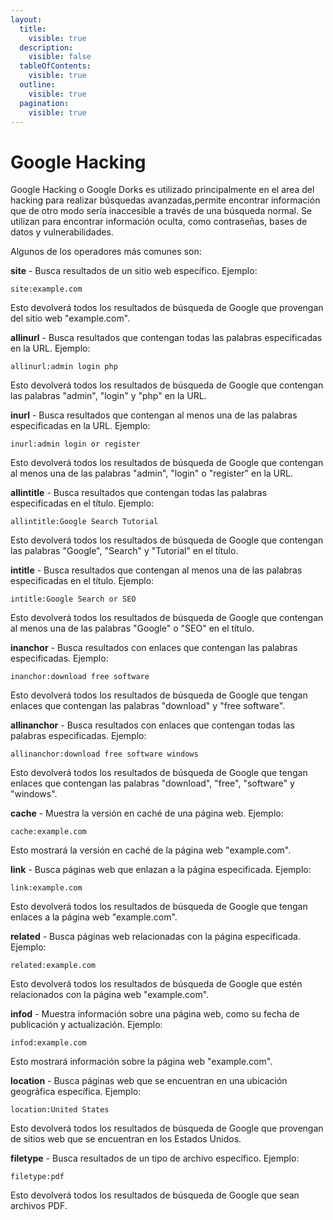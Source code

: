```yaml
---
layout:
  title:
    visible: true
  description:
    visible: false
  tableOfContents:
    visible: true
  outline:
    visible: true
  pagination:
    visible: true
---
```


# Google Hacking

Google Hacking o Google Dorks es utilizado principalmente en el area del hacking para realizar búsquedas avanzadas,permite encontrar información que de otro modo sería inaccesible a través de una búsqueda normal. Se utilizan para encontrar información oculta, como contraseñas, bases de datos y vulnerabilidades.

Algunos de los operadores más comunes son:

**site** - Busca resultados de un sitio web específico. Ejemplo:

```
site:example.com
```

Esto devolverá todos los resultados de búsqueda de Google que provengan del sitio web "example.com".

**allinurl** - Busca resultados que contengan todas las palabras especificadas en la URL. Ejemplo:

```
allinurl:admin login php
```

Esto devolverá todos los resultados de búsqueda de Google que contengan las palabras "admin", "login" y "php" en la URL.

**inurl** - Busca resultados que contengan al menos una de las palabras especificadas en la URL. Ejemplo:

```
inurl:admin login or register
```

Esto devolverá todos los resultados de búsqueda de Google que contengan al menos una de las palabras "admin", "login" o "register" en la URL.

**allintitle** - Busca resultados que contengan todas las palabras especificadas en el título. Ejemplo:

```
allintitle:Google Search Tutorial
```

Esto devolverá todos los resultados de búsqueda de Google que contengan las palabras "Google", "Search" y "Tutorial" en el título.

**intitle** - Busca resultados que contengan al menos una de las palabras especificadas en el título. Ejemplo:

```
intitle:Google Search or SEO
```

Esto devolverá todos los resultados de búsqueda de Google que contengan al menos una de las palabras "Google" o "SEO" en el título.

**inanchor** - Busca resultados con enlaces que contengan las palabras especificadas. Ejemplo:

```
inanchor:download free software
```

Esto devolverá todos los resultados de búsqueda de Google que tengan enlaces que contengan las palabras "download" y "free software".

**allinanchor** - Busca resultados con enlaces que contengan todas las palabras especificadas. Ejemplo:

```
allinanchor:download free software windows
```

Esto devolverá todos los resultados de búsqueda de Google que tengan enlaces que contengan las palabras "download", "free", "software" y "windows".

**cache** - Muestra la versión en caché de una página web. Ejemplo:

```
cache:example.com
```

Esto mostrará la versión en caché de la página web "example.com".

**link** - Busca páginas web que enlazan a la página especificada. Ejemplo:

```
link:example.com
```

Esto devolverá todos los resultados de búsqueda de Google que tengan enlaces a la página web "example.com".

**related** - Busca páginas web relacionadas con la página especificada. Ejemplo:

```
related:example.com
```

Esto devolverá todos los resultados de búsqueda de Google que estén relacionados con la página web "example.com".

**infod** - Muestra información sobre una página web, como su fecha de publicación y actualización. Ejemplo:

```
infod:example.com
```

Esto mostrará información sobre la página web "example.com".

**location** - Busca páginas web que se encuentran en una ubicación geográfica específica. Ejemplo:

```
location:United States
```

Esto devolverá todos los resultados de búsqueda de Google que provengan de sitios web que se encuentran en los Estados Unidos.

**filetype** - Busca resultados de un tipo de archivo específico. Ejemplo:

```
filetype:pdf
```

Esto devolverá todos los resultados de búsqueda de Google que sean archivos PDF.
